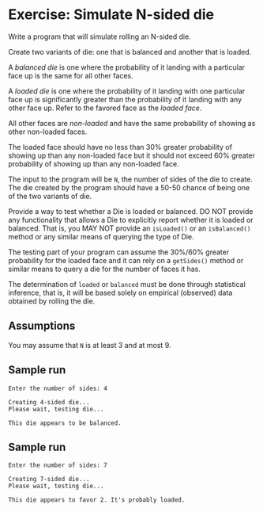 Exercise: Simulate N-sided die
==============================

Write a program that will simulate rolling an N-sided die.

Create two variants of die: one that is balanced and another that is loaded.

A _balanced die_ is one where the probability of it landing with a
particular face up is the same for all other faces.

A _loaded die_ is one where the probability of it landing with one particular
face up is significantly greater than the probability of it landing with any
other face up. Refer to the favored face as the _loaded face_.

All other faces are _non-loaded_ and have the same probability of showing as
other non-loaded faces.

The loaded face should have no less than 30% greater probability of showing up
than any non-loaded face but it should not exceed 60% greater probability of
showing up than any non-loaded face.

The input to the program will be `N`, the number of sides of the die to
create. The die created by the program should have a 50-50 chance of being
one of the two variants of die.

Provide a way to test whether a Die is loaded or balanced. DO NOT provide
any functionality that allows a Die to explicitly report whether it is
loaded or balanced. That is, you MAY NOT provide an `isLoaded()` or an
`isBalanced()` method or any similar means of querying the type of Die.

The testing part of your program can assume the 30%/60% greater probability
for the loaded face and it can rely on a `getSides()` method or similar
means to query a die for the number of faces it has.

The determination of `loaded` or `balanced` must be done through statistical
inference, that is, it will be based solely on empirical (observed) data
obtained by rolling the die.

Assumptions
-----------

You may assume that `N` is at least 3 and at most 9.

Sample run
----------

    Enter the number of sides: 4

    Creating 4-sided die...
    Please wait, testing die...

    This die appears to be balanced.

Sample run
----------

    Enter the number of sides: 7

    Creating 7-sided die...
    Please wait, testing die...

    This die appears to favor 2. It's probably loaded.
